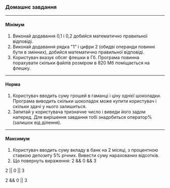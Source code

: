 ### Домашнє завдання
---
#### Мінімум
1. Виконай додавання 0,1 і 0,2 добийся математично правильної відповіді.
2. Виконай додавання рядка "1" і цифри 2 (обидві операнди повинні бути в змінних), добийся математично правильної відповіді.
3. Користувач вказує обсяг флешки в Гб. Програма повинна порахувати скільки файлів розміром в 820 Мб поміщається на флешку.
---
#### Норма
1. Користувач вводить суму грошей в гаманці і ціну однієї шоколадки. Програма виводить скільки шоколадок може купити користувач і скільки здачі у нього залишиться.
2. Запитай у користувача тризначне число і виведи його задом наперед. Для вирішення завдання тобі знадобиться оператор% (залишок від ділення).
---
#### Максимум
1. Користувач вводить суму вкладу в банк на 2 місяці, з процентною ставкою депозиту 5% річних. Вивести суму нарахованих відсотків.
2. Що повернуть вираження:
 2 && 0 && 3

 2 || 0 || 3

2 && 0 || 3
